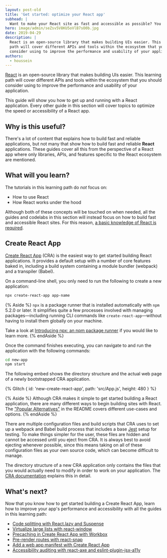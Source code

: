 ```yaml
---
layout: post-old
title: 'Get started: optimize your React app'
subhead: |
  Want to make your React site as fast and accessible as possible? You've come to the right place!
hero: image/admin/seZsv5V8KU5oVlB7sO0b.jpg
date: 2019-04-29
description: |
  React is an open-source library that makes building UIs easier. This learning
  path will cover different APIs and tools within the ecosystem that you should
  consider using to improve the performance and usability of your application.
authors:
  - houssein
---
```


[React](https://reactjs.org/) is an open-source library that makes building UIs
easier. This learning path will cover different APIs and tools within the
ecosystem that you should consider using to improve the performance and
usability of your application.

This guide will show you how to get up and running with a React application.
Every other guide in this section will cover topics to optimize the speed or
accessibility of a React app.

## Why is this useful?

There's a lot of content that explains how to build fast and reliable
applications, but not many that show how to build fast and reliable **React**
applications. These guides cover all this from the perspective of a React
app where only libraries, APIs, and features specific to
the React ecosystem are mentioned.

## What will you learn?

The tutorials in this learning path do *not* focus on:

* How to use React
* How React works under the hood

Although both of these concepts will be touched on when needed, all the guides
and codelabs in this section will instead focus on how to build fast and
accessible React sites. For this reason, [a basic knowledge of React is
required](https://reactjs.org/docs).

## Create React App

[Create React App](https://facebook.github.io/create-react-app/) (CRA) is the
easiest way to get started building React applications. It provides a default
setup with a number of core features baked in, including a build system
containing a module bundler (webpack) and a transpiler (Babel).

On a command-line shell, you only need to run the following to create a new
application:

```bash
npx create-react-app app-name
```

{% Aside %}
`npx` is a package runner that is installed automatically with `npm` 5.2.0 or
later. It simplifies quite a few processes involved with managing
packages—including running CLI commands like `create-react-app`—without
having to install them globally on your machine.

Take a look at
[Introducing npx: an npm package runner](https://medium.com/@maybekatz/introducing-npx-an-npm-package-runner-55f7d4bd282b) if you would like to learn more.
{% endAside %}

Once the command finishes executing, you can navigate to and run the application
with the following commands:

```bash
cd new-app
npm start
```

The following embed shows the directory structure and the actual web page of a newly
bootstrapped CRA application.

{% Glitch {
  id: 'new-create-react-app',
  path: 'src/App.js',
  height: 480
} %}

{% Aside %}
  Although CRA makes it simple to get started building a React application,
  there are many different ways to begin building sites with React. The
  ["Popular Alternatives"](https://github.com/facebook/create-react-app#popular-alternatives)
  in the README covers different use-cases and options.
{% endAside %}

There are multiple configuration files and build scripts that CRA uses to set up
a webpack and Babel build process that includes a base
[Jest](https://jestjs.io/) setup for testing. To make things simpler for the
user, these files are hidden and cannot be accessed until you eject from CRA. It
is always best to avoid ejecting whenever possible, since this means taking on all
of these configuration files as your own source code, which can become difficult
to manage.

The directory structure of a new CRA application only contains the files that
you would actually need to modify in order to work on your application. The
[CRA documentation](https://facebook.github.io/create-react-app/docs/folder-structure)
explains this in detail.

## What's next?

Now that you know how to get started building a Create React App, learn how
to improve your app's performance and accessibility with all the guides in
this learning path:

* [Code splitting with React.lazy and Suspense](/code-splitting-suspense)
* [Virtualize large lists with react-window](/virtualize-long-lists-react-window)
* [Precaching in Create React App with Workbox](/precache-with-workbox-react)
* [Pre-render routes with react-snap](/prerender-with-react-snap)
* [Add a web app manifest with Create React App](/add-manifest-react)
* [Accessibility auditing with react-axe and eslint-plugin-jsx-a11y](/accessibility-auditing-react)
